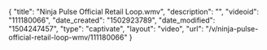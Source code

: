 {
    "title": "Ninja Pulse Official Retail Loop.wmv",
    "description": "",
    "videoid": "111180066",
    "date_created": "1502923789",
    "date_modified": "1504247457",
    "type": "captivate",
    "layout": "video",
    "url": "\/v\/ninja-pulse-official-retail-loop-wmv\/111180066"
}